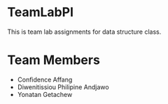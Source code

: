 # TeamLabPI
This is team lab assignments for data structure class.

# Team Members 

- Confidence Affang
- Diwenitissiou Philipine Andjawo
- Yonatan Getachew